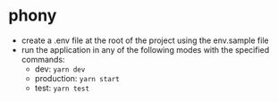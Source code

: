 # phony
- create a .env file at the root of the project using the env.sample file
- run the application in any of the following modes with the specified commands:
  - dev: `yarn dev` 
  - production: `yarn start` 
  - test: `yarn test` 
